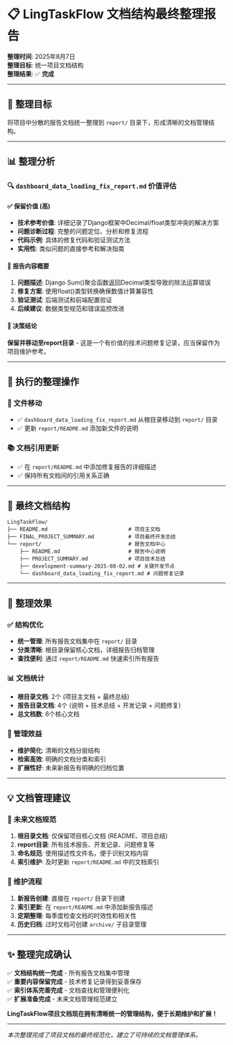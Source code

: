 # 📋 LingTaskFlow 文档结构最终整理报告

**整理时间**: 2025年8月7日  
**整理目标**: 统一项目文档结构  
**整理结果**: ✅ **完成**  

---

## 🎯 整理目标

将项目中分散的报告文档统一整理到 `report/` 目录下，形成清晰的文档管理结构。

---

## 📊 整理分析

### 🔍 `dashboard_data_loading_fix_report.md` 价值评估

#### ✅ 保留价值 (高)
- **技术参考价值**: 详细记录了Django框架中Decimal/float类型冲突的解决方案
- **问题诊断过程**: 完整的问题定位、分析和修复流程
- **代码示例**: 具体的修复代码和验证测试方法
- **实用性**: 类似问题的直接参考和解决指南

#### 📝 报告内容概要
1. **问题描述**: Django Sum()聚合函数返回Decimal类型导致的除法运算错误
2. **修复方案**: 使用float()类型转换确保数值计算兼容性
3. **验证测试**: 后端测试和前端配置验证
4. **后续建议**: 数据类型规范和错误监控改进

#### 🎯 决策结论
**保留并移动至report目录** - 这是一个有价值的技术问题修复记录，应当保留作为项目维护参考。

---

## 🔄 执行的整理操作

### 📁 文件移动
- ✅ `dashboard_data_loading_fix_report.md` 从根目录移动到 `report/` 目录
- ✅ 更新 `report/README.md` 添加新文件的说明

### 📚 文档引用更新
- ✅ 在 `report/README.md` 中添加修复报告的详细描述
- ✅ 保持所有文档间的引用关系正确

---

## 📁 最终文档结构

```
LingTaskFlow/
├── README.md                          # 项目主文档
├── FINAL_PROJECT_SUMMARY.md           # 项目最终开发总结
└── report/                            # 报告文档中心
    ├── README.md                      # 报告中心说明
    ├── PROJECT_SUMMARY.md             # 项目技术总结
    ├── development-summary-2025-08-02.md # 关键开发节点
    └── dashboard_data_loading_fix_report.md # 问题修复记录
```

---

## 🎉 整理效果

### ✅ 结构优化
- **统一管理**: 所有报告文档集中在 `report/` 目录
- **分类清晰**: 根目录保留核心文档，详细报告归档管理
- **查找便利**: 通过 `report/README.md` 快速索引所有报告

### 📊 文档统计
- **根目录文档**: 2个 (项目主文档 + 最终总结)
- **报告目录文档**: 4个 (说明 + 技术总结 + 开发记录 + 问题修复)
- **总文档数**: 6个核心文档

### 🎯 管理效益
- **维护简化**: 清晰的文档分层结构
- **检索高效**: 明确的文档分类和索引
- **扩展性好**: 未来新报告有明确的归档位置

---

## 💡 文档管理建议

### 📝 未来文档规范
1. **根目录文档**: 仅保留项目核心文档 (README、项目总结)
2. **report目录**: 所有技术报告、开发记录、问题修复等
3. **命名规范**: 使用描述性文件名，便于识别文档内容
4. **索引维护**: 及时更新 `report/README.md` 中的文档索引

### 🔄 维护流程
1. **新报告创建**: 直接在 `report/` 目录下创建
2. **索引更新**: 在 `report/README.md` 中添加新报告描述
3. **定期整理**: 每季度检查文档的时效性和相关性
4. **历史归档**: 过时文档可创建 `archive/` 子目录管理

---

## ✨ 整理完成确认

✅ **文档结构统一完成** - 所有报告文档集中管理  
✅ **重要内容保留完成** - 技术修复记录得到妥善保存  
✅ **索引体系完善完成** - 文档查找和管理便利化  
✅ **扩展准备完成** - 未来文档管理规范建立  

**LingTaskFlow项目文档现在拥有清晰统一的管理结构，便于长期维护和扩展！**

---

*本次整理完成了项目文档的最终规范化，建立了可持续的文档管理体系。*
